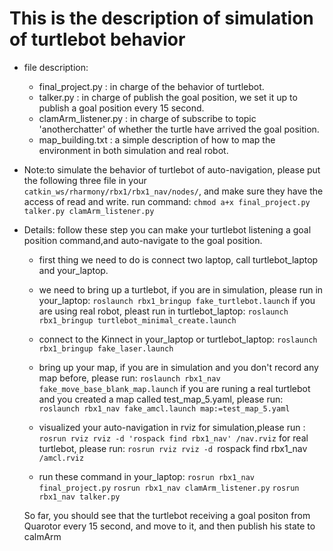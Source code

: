# This is the description of simulation of turtlebot behavior

* file description:
   * final_project.py : in charge of the behavior of turtlebot.
   * talker.py : in charge of publish the goal position, we set it up to publish a goal position every 15 second.
   * clamArm_listener.py : in charge of subscribe to topic 'anotherchatter' of whether the turtle have arrived the goal position.
   * map_building.txt : a simple description of how to map the environment in both simulation and real robot.

* Note:to simulate the behavior of turtlebot of auto-navigation, please put the following three file in your 
	`catkin_ws/rharmony/rbx1/rbx1_nav/nodes/`, 
       and make sure they have the access of read and write. run command:
	`chmod a+x final_project.py talker.py clamArm_listener.py`

* Details: follow these step you can make your turtlebot listening a goal position command,and auto-navigate to the goal position.
   * first thing we need to do is connect two laptop, call turtlebot_laptop and your_laptop.  
   * we need to bring up a turtlebot, if you are in simulation, please run in your_laptop:
     `roslaunch rbx1_bringup fake_turtlebot.launch`
    if you are using real robot, pleast run in turtlebot_laptop:
     `roslaunch rbx1_bringup turtlebot_minimal_create.launch`
  
   * connect to the Kinnect in your_laptop or turtlebot_laptop:
      `roslaunch rbx1_bringup fake_laser.launch`

   * bring up your map, if you are in simulation and you don't record any map before, please run:
      `roslaunch rbx1_nav fake_move_base_blank_map.launch`
     if you are runing a real turtlebot and you created a map called test_map_5.yaml, please run:
       `roslaunch rbx1_nav fake_amcl.launch map:=test_map_5.yaml`
   
   * visualized your auto-navigation in rviz
     for simulation,please run : 
	`rosrun rviz rviz -d 'rospack find rbx1_nav' /nav.rviz`
     for real turtlebot, please run: 
        `rosrun rviz rviz -d `rospack find rbx1_nav` /amcl.rviz`
   
   * run these command in your_laptop:
   	`rosrun rbx1_nav final_project.py`
   	`rosrun rbx1_nav clamArm_listener.py`
   	`rosrun rbx1_nav talker.py`
  
   So far, you should see that the turtlebot receiving a goal positon from Quarotor every 15 second, and move to it, and then publish his state to calmArm


